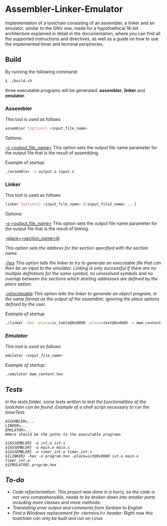 # Assembler-Linker-Emulator
Implementation of a toolchain consisting of an assembler, a linker and an emulator,
similar to the GNU one, made for a hypothethical 16-bit architecture explained 
in detail in the documentation, where you can find all the supported instructions
and directives, as well as a guide on how to use the implemented timer and terminal peripheries.

## Build

By running the following command:
``` bash
$ ./build.sh
```
three executable programs will be generated: **assembler**, **linker** and **emulator**.

### Assembler

This tool is used as follows
``` bash
assembler [options] <input_file_name>
```

Options:

<u>-o <output_file_name></u>
This option sets the output file name parameter for the output file that is
the result of assembling.

Example of startup:

``` bash
./assembler -o output.o input.s
```

### Linker

This tool is used as follows
``` bash
linker [options] <input_file_name> [<input_file2_name> ...]
```

Options:

<u>-o <output_file_name></u>
This option sets the output file name parameter for the output file that is
the result of linking.

<u>-place=<section_name>@<address></u>
This option sets the address for the section specified with the 
section name. 

<u>-hex</u>
This option tells the linker to try to generate an executable file that
can then be an input to the emulator. Linking is only successful if there are
no multiple definitions for the same symbol, no unresolved symbols and no
overlap between the sections which starting addresses are defined by the place option.

<u>-relocateable</u>
This option tells the linker to generate an object program, in the same format
as the output of the assembler, ignoring the place options defined by the user.

Example of startup:

``` bash
./linker -hex -place=iv_table@0x0000 -place=text@0x4000 -o mem_content.hex input1.s input2.s
```

### Emulator

This tool is used as follows
``` bash
emulator <input_file_name>
```

Example of startup:

``` bash
./emulator mem_content.hex
```

## Tests

In the tests folder, some tests written to test the functionalities of the toolchain can
be found. Example of a shell script necessary to run the timerTest:

``` shell
ASSEMBLER=...
LINKER=...
EMULATOR=...
#Here should be the paths to the executable programs

${ASSEMBLER} -o ivt.o ivt.s
${ASSEMBLER} -o main.o main.s
${ASSEMBLER} -o timer_int.o timer_int.s
${LINKER} -hex -o program.hex -place=ivt@0x0000 ivt.o main.o timer_int.o
${EMULATOR} program.hex
```

## To-do

- Code refactorization: This project was done in a hurry, so the code
is not very comprehensible, needs to be broken down into smaller parts
including more classes and more methods.
- Translating error output and comments from Serbian to English
- Find a Windows replacement for <termios.h> header: Right now this
toolchain can only be built and run on Linux

